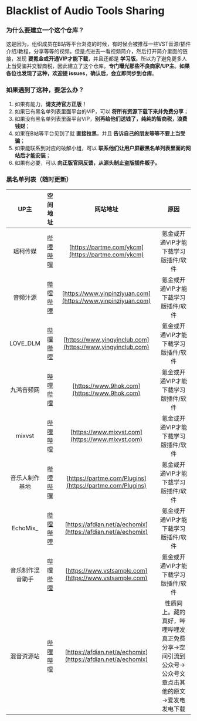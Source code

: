 # Blacklist of Audio Tools Sharing
### 为什么要建立一个这个仓库？

这是因为，组织成员在B站等平台浏览的时候，有时候会被推荐一些VST音源/插件介绍/教程，分享等等的视频。但是点进去一看视频简介，然后打开简介里面的链接，发现 **要氪金或开通VIP才能下载**，并且还都是 **学习版**。所以为了避免更多人上当受骗并交智商税，因此建立了这个仓库，**专门曝光那些不良商家/UP主**。**如果各位也发现了这种，欢迎提 issues**，**确认后，会立即同步到仓库**。

### 如果遇到了这种，要怎么办？

1. 如果有能力，**请支持官方正版！**
2. 如果已有黑名单列表里面平台的VIP，可以 **将所有资源下载下来并免费分享**；
3. 如果没有黑名单列表里面平台VIP，**别再给他们送钱了，纯纯的智商税，浪费钱财**；
4. 如果在B站等平台见到了就 **直接拉黑**，并且 **告诉自己的朋友等等不要上当受骗**；
5. 如果能联系到对应的破解小组，可以 **联系他们让用户屏蔽黑名单列表里面的网站后才能安装**；
6. 如果有必要，可以 **向正版官网反馈，从源头制止盗版插件贩子。**

### 黑名单列表（随时更新）

|      UP主      |                        空间地址                         |                           网站地址                           |                 原因                 |
| :------------: | :-----------------------------------------------------: | :----------------------------------------------------------: | :----------------------------------: |
|    瑶柯传媒    |    [哔哩哔哩](https://space.bilibili.com/475657938)     |      [https://partme.com/ykcm](https://partme.com/ykcm)      | 氪金或开通VIP才能下载学习版插件/软件 |
|    音频汁源    |    [哔哩哔哩](https://space.bilibili.com/455669071)     | [https://www.yinpinziyuan.com](https://www.yinpinziyuan.com) | 氪金或开通VIP才能下载学习版插件/软件 |
|    LOVE_DLM    |    [哔哩哔哩](https://space.bilibili.com/1303162882)    |  [https://www.yingyinclub.com](https://www.yingyinclub.com)  | 氪金或开通VIP才能下载学习版插件/软件 |
|   九鸿音频网   |    [哔哩哔哩](https://space.bilibili.com/317479469)     |         [https://www.9hok.com](https://www.9hok.com)         | 氪金或开通VIP才能下载学习版插件/软件 |
|     mixvst     | [哔哩哔哩](https://space.bilibili.com/3493278349527055) |       [https://www.mixvst.com](https://www.mixvst.com)       | 氪金或开通VIP才能下载学习版插件/软件 |
| 音乐人制作基地 |    [哔哩哔哩](https://space.bilibili.com/2136141146)    |   [https://partme.com/Plugins](https://partme.com/Plugins)   | 氪金或开通VIP才能下载学习版插件/软件 |
| EchoMix_ |    [哔哩哔哩](https://space.bilibili.com/1690887412)    |   [https://afdian.net/a/echomix](https://afdian.net/a/echomix)   | 氪金或开通VIP才能下载学习版插件/软件 |
| 音乐制作混音助手 |    [哔哩哔哩](https://b23.tv/l6Pq2mO)    |   [https://www.vstsample.com](https://www.vstsample.com)   | 氪金或开通VIP才能下载学习版插件/软件 |
| 混音资源站 | [哔哩哔哩](https://space.bilibili.com/166155475) | [https://afdian.net/a/echomix](https://afdian.net/a/echomix) | 性质同上。藏的真好，哔哩哔哩发真正免费分享→空间引流到公众号→公众号文章点击其他的原文→爱发电发电下载 |



